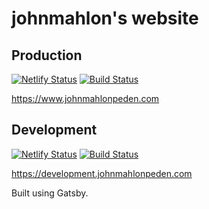 # johnmahlon's website

## Production
[![Netlify Status](https://api.netlify.com/api/v1/badges/cc13ae4e-8686-4ed5-99b2-096e68ff9627/deploy-status)](https://app.netlify.com/sites/johnmahlonpeden/deploys) [![Build Status](https://travis-ci.org/johnmahlon/johnmahlonpeden.svg?branch=master)](https://travis-ci.org/johnmahlon/johnmahlonpeden)

https://www.johnmahlonpeden.com

## Development
[![Netlify Status](https://api.netlify.com/api/v1/badges/a566cfc9-0107-44f3-baa7-d552bf108c5c/deploy-status)](https://app.netlify.com/sites/angry-nobel-c6c126/deploys) [![Build Status](https://travis-ci.org/johnmahlon/johnmahlonpeden.svg?branch=development)](https://travis-ci.org/johnmahlon/johnmahlonpeden)

https://development.johnmahlonpeden.com

Built using Gatsby.


